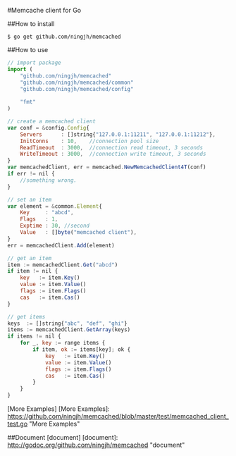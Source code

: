 #Memcache client for Go

##How to install
```
$ go get github.com/ningjh/memcached
```

##How to use
```js
// import package
import (
    "github.com/ningjh/memcached"
    "github.com/ningjh/memcached/common"
    "github.com/ningjh/memcached/config"
    
    "fmt"
)

// create a memcached client
var conf = &config.Config{
    Servers      : []string{"127.0.0.1:11211", "127.0.0.1:11212"},
    InitConns    : 10,    //connection pool size
    ReadTimeout  : 3000,  //connection read timeout, 3 seconds
    WriteTimeout : 3000,  //connection write timeout, 3 seconds
}
var memcachedClient, err = memcached.NewMemcachedClient4T(conf)
if err != nil {
    //something wrong.
}

// set an item
var element = &common.Element{
    Key     : "abcd",
    Flags   : 1,
    Exptime : 30, //second
    Value   : []byte("memcached client"),
}
err = memcachedClient.Add(element)

// get an item
item := memcachedClient.Get("abcd")
if item != nil {
    key   := item.Key()
    value := item.Value()
    flags := item.Flags()
    cas   := item.Cas()
}

// get items
keys  := []string{"abc", "def", "ghi"}
items := memcachedClient.GetArray(keys)
if items != nil {
    for _, key := range items {
        if item, ok := items[key]; ok {
            key   := item.Key()
            value := item.Value()
            flags := item.Flags()
            cas   := item.Cas()
        }
    }
}
```
[More Examples]
[More Examples]: https://github.com/ningjh/memcached/blob/master/test/memcached_client_test.go "More Examples"

##Document
[document]
[document]: http://godoc.org/github.com/ningjh/memcached "document"
